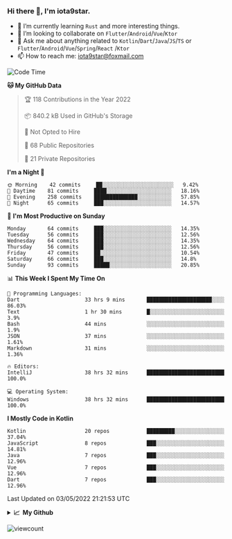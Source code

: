 ### Hi there 👋, I'm iota9star.

- 🌱 I’m currently learning `Rust` and more interesting things.
- 👯 I’m looking to collaborate on `Flutter`/`Android`/`Vue`/`Ktor`
- 💬 Ask me about anything related to `Kotlin`/`Dart`/`Java`/`JS`/`TS` or `Flutter`/`Android`/`Vue`/`Spring`/`React`
  /`Ktor`
- 📫 How to reach me: [iota9star@foxmail.com](iota9star@foxmail.com)



<!--START_SECTION:waka-->
![Code Time](http://img.shields.io/badge/Code%20Time-2%2C861%20hrs%2045%20mins-blue)

**🐱 My GitHub Data** 

> 🏆 118 Contributions in the Year 2022
 > 
> 📦 840.2 kB Used in GitHub's Storage 
 > 
> 🚫 Not Opted to Hire
 > 
> 📜 68 Public Repositories 
 > 
> 🔑 21 Private Repositories  
 > 
**I'm a Night 🦉** 

```text
🌞 Morning    42 commits     ██░░░░░░░░░░░░░░░░░░░░░░░   9.42% 
🌆 Daytime    81 commits     ████░░░░░░░░░░░░░░░░░░░░░   18.16% 
🌃 Evening    258 commits    ██████████████░░░░░░░░░░░   57.85% 
🌙 Night      65 commits     ███░░░░░░░░░░░░░░░░░░░░░░   14.57%

```
📅 **I'm Most Productive on Sunday** 

```text
Monday       64 commits     ███░░░░░░░░░░░░░░░░░░░░░░   14.35% 
Tuesday      56 commits     ███░░░░░░░░░░░░░░░░░░░░░░   12.56% 
Wednesday    64 commits     ███░░░░░░░░░░░░░░░░░░░░░░   14.35% 
Thursday     56 commits     ███░░░░░░░░░░░░░░░░░░░░░░   12.56% 
Friday       47 commits     ██░░░░░░░░░░░░░░░░░░░░░░░   10.54% 
Saturday     66 commits     ███░░░░░░░░░░░░░░░░░░░░░░   14.8% 
Sunday       93 commits     █████░░░░░░░░░░░░░░░░░░░░   20.85%

```


📊 **This Week I Spent My Time On** 

```text
💬 Programming Languages: 
Dart                     33 hrs 9 mins       █████████████████████░░░░   86.03% 
Text                     1 hr 30 mins        █░░░░░░░░░░░░░░░░░░░░░░░░   3.9% 
Bash                     44 mins             ░░░░░░░░░░░░░░░░░░░░░░░░░   1.9% 
JSON                     37 mins             ░░░░░░░░░░░░░░░░░░░░░░░░░   1.61% 
Markdown                 31 mins             ░░░░░░░░░░░░░░░░░░░░░░░░░   1.36%

🔥 Editors: 
IntelliJ                 38 hrs 32 mins      █████████████████████████   100.0%

💻 Operating System: 
Windows                  38 hrs 32 mins      █████████████████████████   100.0%

```

**I Mostly Code in Kotlin** 

```text
Kotlin                   20 repos            █████████░░░░░░░░░░░░░░░░   37.04% 
JavaScript               8 repos             ███░░░░░░░░░░░░░░░░░░░░░░   14.81% 
Java                     7 repos             ███░░░░░░░░░░░░░░░░░░░░░░   12.96% 
Vue                      7 repos             ███░░░░░░░░░░░░░░░░░░░░░░   12.96% 
Dart                     7 repos             ███░░░░░░░░░░░░░░░░░░░░░░   12.96%

```



 Last Updated on 03/05/2022 21:21:53 UTC
<!--END_SECTION:waka-->

<details>
  <summary><b>📈&nbsp;&nbsp;My Github</b></summary>
  <br>
  <img src='https://github-profile-trophy.vercel.app/?username=iota9star'>
  <img src='https://bad-apple-github-readme.vercel.app/api?show_bg=1&username=iota9star&hide_title=true'>
  <img src='http://cr-skills-chart-widget.azurewebsites.net/api/api?username=iota9star'>
</details>


![viewcount](https://count.getloli.com/get/@iota9star?theme=rule34)
